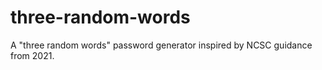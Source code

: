 # three-random-words
A "three random words" password generator inspired by NCSC guidance from 2021.
